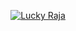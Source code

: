 <p align="center">
<a href="https://t.me/itz_Lucky_Raja"> <img src="https://img.shields.io/badge/Lucky Raja-darkred?style=for-the-badge&logo=github" alt="Lucky Raja" /> </a>
</p>
